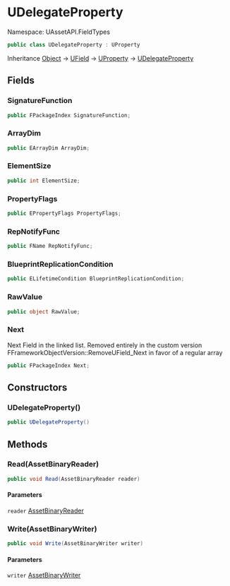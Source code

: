 # UDelegateProperty

Namespace: UAssetAPI.FieldTypes

```csharp
public class UDelegateProperty : UProperty
```

Inheritance [Object](https://docs.microsoft.com/en-us/dotnet/api/system.object) → [UField](./uassetapi.fieldtypes.ufield.md) → [UProperty](./uassetapi.fieldtypes.uproperty.md) → [UDelegateProperty](./uassetapi.fieldtypes.udelegateproperty.md)

## Fields

### **SignatureFunction**

```csharp
public FPackageIndex SignatureFunction;
```

### **ArrayDim**

```csharp
public EArrayDim ArrayDim;
```

### **ElementSize**

```csharp
public int ElementSize;
```

### **PropertyFlags**

```csharp
public EPropertyFlags PropertyFlags;
```

### **RepNotifyFunc**

```csharp
public FName RepNotifyFunc;
```

### **BlueprintReplicationCondition**

```csharp
public ELifetimeCondition BlueprintReplicationCondition;
```

### **RawValue**

```csharp
public object RawValue;
```

### **Next**

Next Field in the linked list. Removed entirely in the custom version FFrameworkObjectVersion::RemoveUField_Next in favor of a regular array

```csharp
public FPackageIndex Next;
```

## Constructors

### **UDelegateProperty()**

```csharp
public UDelegateProperty()
```

## Methods

### **Read(AssetBinaryReader)**

```csharp
public void Read(AssetBinaryReader reader)
```

#### Parameters

`reader` [AssetBinaryReader](./uassetapi.assetbinaryreader.md)<br>

### **Write(AssetBinaryWriter)**

```csharp
public void Write(AssetBinaryWriter writer)
```

#### Parameters

`writer` [AssetBinaryWriter](./uassetapi.assetbinarywriter.md)<br>
